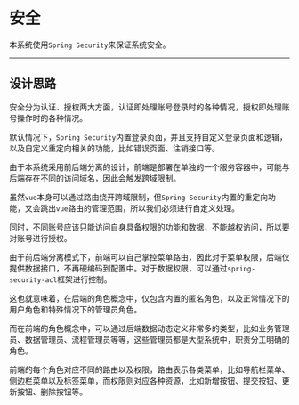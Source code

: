 安全
====

本系统使用`Spring Security`来保证系统安全。

---

## 设计思路

安全分为认证、授权两大方面，认证即处理账号登录时的各种情况，授权即处理账号操作时的各种情况。

默认情况下，`Spring Security`内置登录页面，并且支持自定义登录页面和逻辑，以及自定义重定向相关的功能，比如错误页面、注销接口等。

由于本系统采用前后端分离的设计，前端是部署在单独的一个服务容器中，可能与后端存在不同的访问域名，因此会触发跨域限制。

虽然`vue`本身可以通过路由绕开跨域限制，但`Spring Security`内置的重定向功能，又会跳出`vue`路由的管理范围，所以我们必须进行自定义处理。

同时，不同账号应该只能访问自身具备权限的功能和数据，不能越权访问，所以要对账号进行授权。

由于前后端分离模式下，前端可以自己掌控菜单路由，因此对于菜单权限，后端仅提供数据接口，不再硬编码到配置中。对于数据权限，可以通过`spring-security-acl`框架进行控制。

这也就意味着，在后端的角色概念中，仅包含内置的匿名角色，以及正常情况下的用户角色和特殊情况下的管理员角色。

而在前端的角色概念中，可以通过后端数据动态定义非常多的类型，比如业务管理员、数据管理员、流程管理员等等，这些管理员都是大型系统中，职责分工明确的角色。

前端的每个角色对应不同的路由以及权限，路由表示各类菜单，比如导航栏菜单、侧边栏菜单以及标签菜单，而权限则对应各种资源，比如新增按钮、提交按钮、更新按钮、删除按钮等。